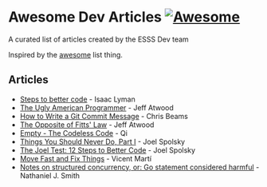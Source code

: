 # Awesome Dev Articles [![Awesome](https://cdn.rawgit.com/sindresorhus/awesome/d7305f38d29fed78fa85652e3a63e154dd8e8829/media/badge.svg)](https://github.com/sindresorhus/awesome)

A curated list of articles created by the ESSS Dev team

Inspired by the [awesome](https://github.com/sindresorhus/awesome) list thing.

## Articles

* [Steps to better code](https://medium.com/@isaaclyman/steps-to-better-code-e6c3cce0c7f9) - Isaac Lyman
* [The Ugly American Programmer](https://blog.codinghorror.com/the-ugly-american-programmer/) - Jeff Atwood
* [How to Write a Git Commit Message](https://chris.beams.io/posts/git-commit/) - Chris Beams
* [The Opposite of Fitts' Law](https://blog.codinghorror.com/the-opposite-of-fitts-law/) - Jeff Atwood
* [Empty - The Codeless Code](http://thecodelesscode.com/case/6) - Qi
* [Things You Should Never Do, Part I](https://www.joelonsoftware.com/2000/04/06/things-you-should-never-do-part-i/) - Joel Spolsky
* [The Joel Test: 12 Steps to Better Code](https://www.joelonsoftware.com/2000/08/09/the-joel-test-12-steps-to-better-code/) - Joel Spolsky
* [Move Fast and Fix Things](https://githubengineering.com/move-fast/) - Vicent Martí
* [Notes on structured concurrency, or: Go statement considered harmful](https://vorpus.org/blog/notes-on-structured-concurrency-or-go-statement-considered-harmful/) -  Nathaniel J. Smith
